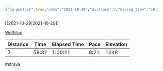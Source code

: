 ```yaml
---
{"dg-publish":true,"date":"2021-10-29","distance":7,"moving_time":"58:32","elapsed_time":"1:00:21","pace":"8:21","total_elevation_gain":1348,"url":"https://www.strava.com/activities/6184583939","permalink":"/01-personal/strava/2021-10-29-wolfslug/","dgPassFrontmatter":true}
---
```



[[2021-10-29\|2021-10-29]]

[Wolfslug](https://www.strava.com/activities/6184583939)

| Distance | Time  | Elapsed Time | Pace | Elevation |
| -------- | ----- | ------------ | ---- | --------- |
| 7        | 58:32 | 1:00:21      | 8:21 | 1348      |




#strava
